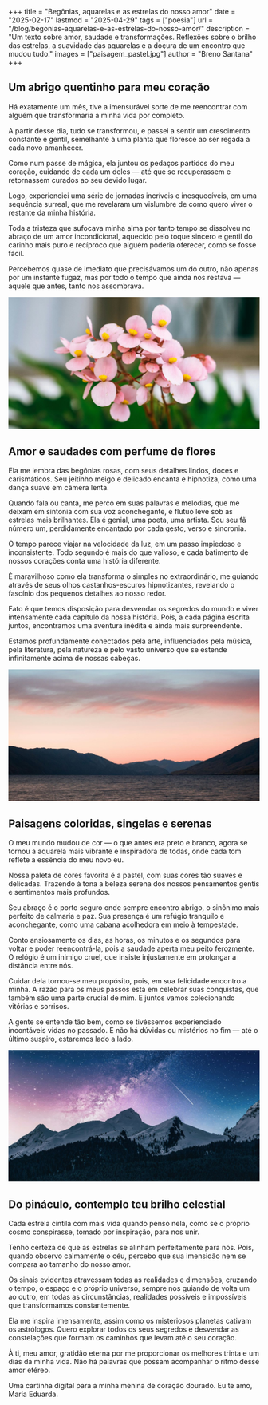 +++
title = "Begônias, aquarelas e as estrelas do nosso amor"
date = "2025-02-17"
lastmod = "2025-04-29"
tags = ["poesia"]
url = "/blog/begonias-aquarelas-e-as-estrelas-do-nosso-amor/"
description = "Um texto sobre amor, saudade e transformações. Reflexões sobre o brilho das estrelas, a suavidade das aquarelas e a doçura de um encontro que mudou tudo."
images = ["paisagem_pastel.jpg"]
author = "Breno Santana"
+++

## Um abrigo quentinho para meu coração

Há exatamente um mês, tive a imensurável sorte de me reencontrar com alguém que transformaria a minha vida por completo.

A partir desse dia, tudo se transformou, e passei a sentir um crescimento constante e gentil, semelhante à uma planta que floresce ao ser regada a cada novo amanhecer.

Como num passe de mágica, ela juntou os pedaços partidos do meu coração, cuidando de cada um deles — até que se recuperassem e retornassem curados ao seu devido lugar.

Logo, experienciei uma série de jornadas incríveis e inesquecíveis, em uma sequência surreal, que me revelaram um vislumbre de como quero viver o restante da minha história.

Toda a tristeza que sufocava minha alma por tanto tempo se dissolveu no abraço de um amor incondicional, aquecido pelo toque sincero e gentil do carinho mais puro e recíproco que alguém poderia oferecer, como se fosse fácil.

Percebemos quase de imediato que precisávamos um do outro, não apenas por um instante fugaz, mas por todo o tempo que ainda nos restava — aquele que antes, tanto nos assombrava.

![Flores begônias rosa-claro com centro amarelo, em destaque contra um fundo desfocado verde e cinza, criando uma sensação de calma e delicadeza.](begonias_rosas.jpg "Reprodução: Ivan Samudra")

## Amor e saudades com perfume de flores

Ela me lembra das begônias rosas, com seus detalhes lindos, doces e carismáticos. Seu jeitinho meigo e delicado encanta e hipnotiza, como uma dança suave em câmera lenta.

Quando fala ou canta, me perco em suas palavras e melodias, que me deixam em sintonia com sua voz aconchegante, e flutuo leve sob as estrelas mais brilhantes. Ela é genial, uma poeta, uma artista. Sou seu fã número um, perdidamente encantado por cada gesto, verso e sincronia.

O tempo parece viajar na velocidade da luz, em um passo impiedoso e inconsistente. Todo segundo é mais do que valioso, e cada batimento de nossos corações conta uma história diferente.

É maravilhoso como ela transforma o simples no extraordinário, me guiando através de seus olhos castanhos-escuros hipnotizantes, revelando o fascínio dos pequenos detalhes ao nosso redor.

Fato é que temos disposição para desvendar os segredos do mundo e viver intensamente cada capítulo da nossa história. Pois, a cada página escrita juntos, encontramos uma aventura inédita e ainda mais surpreendente.

Estamos profundamente conectados pela arte, influenciados pela música, pela literatura, pela natureza e pelo vasto universo que se estende infinitamente acima de nossas cabeças.

![Montanhas escuras ao fundo com um lago calmo em primeiro plano. Céu com tons pastéis rosa e azul, criando um ambiente tranquilo e sereno.](paisagem_pastel.jpg "Reprodução: Tyler Lastovich")

## Paisagens coloridas, singelas e serenas

O meu mundo mudou de cor — o que antes era preto e branco, agora se tornou a aquarela mais vibrante e inspiradora de todas, onde cada tom reflete a essência do meu novo eu.

Nossa paleta de cores favorita é a pastel, com suas cores tão suaves e delicadas. Trazendo à tona a beleza serena dos nossos pensamentos gentis e sentimentos mais profundos.

Seu abraço é o porto seguro onde sempre encontro abrigo, o sinônimo mais perfeito de calmaria e paz. Sua presença é um refúgio tranquilo e aconchegante, como uma cabana acolhedora em meio à tempestade.

Conto ansiosamente os dias, as horas, os minutos e os segundos para voltar e poder reencontrá-la, pois a saudade aperta meu peito ferozmente. O relógio é um inimigo cruel, que insiste injustamente em prolongar a distância entre nós.

Cuidar dela tornou-se meu propósito, pois, em sua felicidade encontro a minha. A razão para os meus passos está em celebrar suas conquistas, que também são uma parte crucial de mim. E juntos vamos colecionando vitórias e sorrisos.

A gente se entende tão bem, como se tivéssemos experienciado incontáveis vidas no passado. E não há dúvidas ou mistérios no fim — até o último suspiro, estaremos lado a lado.

![Montanhas nevadas sob céu estrelado com Via Láctea visível. O céu é azul e rosa, com meteoro à direita. Atmosfera serena.](estrela_cadente.jpg "Reprodução: Benjamin Voros")

## Do pináculo, contemplo teu brilho celestial

Cada estrela cintila com mais vida quando penso nela, como se o próprio cosmo conspirasse, tomado por inspiração, para nos unir.

Tenho certeza de que as estrelas se alinham perfeitamente para nós. Pois, quando observo calmamente o céu, percebo que sua imensidão nem se compara ao tamanho do nosso amor.

Os sinais evidentes atravessam todas as realidades e dimensões, cruzando o tempo, o espaço e o próprio universo, sempre nos guiando de volta um ao outro, em todas as circunstâncias, realidades possíveis e impossíveis que transformamos constantemente.

Ela me inspira imensamente, assim como os misteriosos planetas cativam os astrólogos. Quero explorar todos os seus segredos e desvendar as constelações que formam os caminhos que levam até o seu coração.

À ti, meu amor, gratidão eterna por me proporcionar os melhores trinta e um dias da minha vida. Não há palavras que possam acompanhar o ritmo desse amor etéreo.

Uma cartinha digital para a minha menina de coração dourado. Eu te amo, Maria Eduarda.